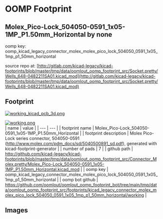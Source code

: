 # OOMP Footprint  
## Molex_Pico-Lock_504050-0591_1x05-1MP_P1.50mm_Horizontal  by none  
  
oomp key: oomp_kicad_legacy_connector_molex_molex_pico_lock_504050_0591_1x05_1mp_p1_50mm_horizontal  
  
source repo at: [http://gitlab.com/kicad-legacy/kicad-footprints/blob/master/tmp/data/oomlout_oomp_footprint_src/Socket.pretty/Wells_648-0482211SA01.kicad_mod](http://gitlab.com/kicad-legacy/kicad-footprints/blob/master/tmp/data/oomlout_oomp_footprint_src/Socket.pretty/Wells_648-0482211SA01.kicad_mod)  
## Footprint  
  
[![working_kicad_pcb_3d.png](working_kicad_pcb_3d_600.png)](working_kicad_pcb_3d.png)  
  
[![working.png](working_600.png)](working.png)  
| name | value | 
| --- | --- | 
| footprint name | Molex_Pico-Lock_504050-0591_1x05-1MP_P1.50mm_Horizontal | 
| footprint description | Molex Pico-Lock series connector, 504050-0591 (http://www.molex.com/pdm_docs/sd/5040500891_sd.pdf), generated with kicad-footprint-generator | 
| number of pads | 7 | 
| github path | http://github.com/kicad-legacy/kicad-footprints/blob/master/tmp/data/oomlout_oomp_footprint_src/Connector_Molex.pretty/Molex_Pico-Lock_504050-0591_1x05-1MP_P1.50mm_Horizontal.kicad_mod | 
| oomp key | oomp_kicad_legacy_connector_molex_molex_pico_lock_504050_0591_1x05_1mp_p1_50mm_horizontal | 
| oomp bot github | https://github.com/oomlout/oomlout_oomp_footprint_bot/tree/main/tmp/data/oomlout_oomp_footprint_src/footprints/kicad_legacy_connector_molex_molex_pico_lock_504050_0591_1x05_1mp_p1_50mm_horizontal/working | 
## Images  
